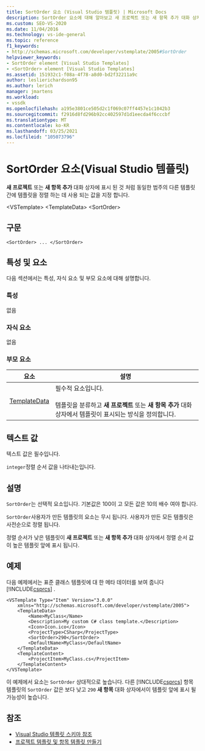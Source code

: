 ```yaml
---
title: SortOrder 요소 (Visual Studio 템플릿) | Microsoft Docs
description: SortOrder 요소에 대해 알아보고 새 프로젝트 또는 새 항목 추가 대화 상자에 표시 된 대로 템플릿을 정렬 하는 데 사용 되는 값을 지정 하는 방법에 대해 알아봅니다.
ms.custom: SEO-VS-2020
ms.date: 11/04/2016
ms.technology: vs-ide-general
ms.topic: reference
f1_keywords:
- http://schemas.microsoft.com/developer/vstemplate/2005#SortOrder
helpviewer_keywords:
- SortOrder element [Visual Studio Templates]
- <SortOrder> element [Visual Studio Templates]
ms.assetid: 151932c1-f08a-4f78-a8d0-bd2f32211a9c
author: leslierichardson95
ms.author: lerich
manager: jmartens
ms.workload:
- vssdk
ms.openlocfilehash: a195e3801ce505d2c1f069c07ff4457e1c1042b3
ms.sourcegitcommit: f2916d8fd296b92cc402597d1d1eecda4f6cccbf
ms.translationtype: MT
ms.contentlocale: ko-KR
ms.lasthandoff: 03/25/2021
ms.locfileid: "105073796"
---
```

# <a name="sortorder-element-visual-studio-templates"></a>SortOrder 요소(Visual Studio 템플릿)
**새 프로젝트** 또는 **새 항목 추가** 대화 상자에 표시 된 것 처럼 동일한 범주의 다른 템플릿 간에 템플릿을 정렬 하는 데 사용 되는 값을 지정 합니다.

 \<VSTemplate> \<TemplateData>
 \<SortOrder>

## <a name="syntax"></a>구문

```
<SortOrder> ... </SortOrder>
```

## <a name="attributes-and-elements"></a>특성 및 요소
 다음 섹션에서는 특성, 자식 요소 및 부모 요소에 대해 설명합니다.

### <a name="attributes"></a>특성
 없음

### <a name="child-elements"></a>자식 요소
 없음

### <a name="parent-elements"></a>부모 요소

|요소|설명|
|-------------|-----------------|
|[TemplateData](../extensibility/templatedata-element-visual-studio-templates.md)|필수적 요소입니다.<br /><br /> 템플릿을 분류하고 **새 프로젝트** 또는 **새 항목 추가** 대화 상자에서 템플릿이 표시되는 방식을 정의합니다.|

## <a name="text-value"></a>텍스트 값
 텍스트 값은 필수입니다.

 `integer`정렬 순서 값을 나타내는입니다.

## <a name="remarks"></a>설명
 `SortOrder`는 선택적 요소입니다. 기본값은 100이 고 모든 값은 10의 배수 여야 합니다.

 `SortOrder`사용자가 만든 템플릿의 요소는 무시 됩니다. 사용자가 만든 모든 템플릿은 사전순으로 정렬 됩니다.

 정렬 순서가 낮은 템플릿이 **새 프로젝트** 또는 **새 항목 추가** 대화 상자에서 정렬 순서 값이 높은 템플릿 앞에 표시 됩니다.

## <a name="example"></a>예제
 다음 예제에서는 표준 클래스 템플릿에 대 한 메타 데이터를 보여 줍니다 [!INCLUDE[csprcs](../data-tools/includes/csprcs_md.md)] .

```
<VSTemplate Type="Item" Version="3.0.0"
    xmlns="http://schemas.microsoft.com/developer/vstemplate/2005">
    <TemplateData>
        <Name>MyClass</Name>
        <Description>My custom C# class template.</Description>
        <Icon>Icon.ico</Icon>
        <ProjectType>CSharp</ProjectType>
        <SortOrder>290</SortOrder>
        <DefaultName>MyClass</DefaultName>
    </TemplateData>
    <TemplateContent>
        <ProjectItem>MyClass.cs</ProjectItem>
    </TemplateContent>
</VSTemplate>
```

 이 예제에서 요소는 `SortOrder` 상대적으로 높습니다. 다른 [!INCLUDE[csprcs](../data-tools/includes/csprcs_md.md)] 항목 템플릿의 `SortOrder` 값은 보다 낮고 `290` **새 항목** 대화 상자에서이 템플릿 앞에 표시 될 가능성이 높습니다.

## <a name="see-also"></a>참조
- [Visual Studio 템플릿 스키마 참조](../extensibility/visual-studio-template-schema-reference.md)
- [프로젝트 템플릿 및 항목 템플릿 만들기](../ide/creating-project-and-item-templates.md)
